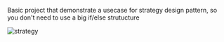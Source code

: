 Basic project that demonstrate a usecase for strategy design pattern, so you don't need to use a big if/else strutucture


![strategy](https://github.com/flaviano-faria/payment_service/assets/67321021/852e924f-3691-40ea-a63b-09efa276289f)
